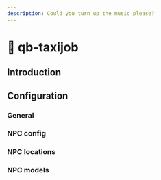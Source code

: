 ```yaml
---
description: Could you turn up the music please?
---
```


# 🚕 qb-taxijob

## Introduction



## Configuration

### General



### NPC config



### NPC locations



### NPC models
